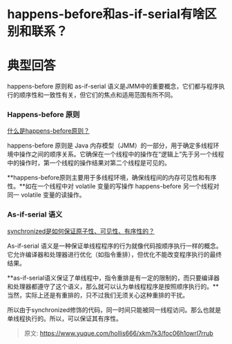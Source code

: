 # happens-before和as-if-serial有啥区别和联系？

# 典型回答


happens-before 原则和 as-if-serial 语义是JMM中的重要概念，它们都与程序执行的顺序性和一致性有关，但它们的焦点和适用范围有所不同。

### Happens-before 原则


[什么是happens-before原则？](https://www.yuque.com/hollis666/xkm7k3/uctffq5e5bnaie18)



happens-before 原则是 Java 内存模型（JMM）的一部分，用于确定多线程环境中操作之间的顺序关系。它确保在一个线程中的操作在“逻辑上”先于另一个线程中的操作时，第一个线程的操作结果对第二个线程是可见的。



**happens-before原则主要用于多线程环境，确保线程间的内存可见性和有序性。**如在一个线程中对 volatile 变量的写操作 happens-before 另一个线程对同一 volatile 变量的读操作。



### As-if-serial 语义


[synchronized是如何保证原子性、可见性、有序性的？](https://www.yuque.com/hollis666/xkm7k3/qw9x0lgisg4q18t6)



As-if-serial 语义是一种保证单线程程序的行为就像代码按顺序执行一样的概念。它允许编译器和处理器进行优化（如指令重排），但优化不能改变程序执行的最终结果。



**as-if-serial语义保证了单线程中，指令重排是有一定的限制的，而只要编译器和处理器都遵守了这个语义，那么就可以认为单线程程序是按照顺序执行的。**当然，实际上还是有重排的，只不过我们无须关心这种重排的干扰。



所以由于synchronized修饰的代码，同一时间只能被同一线程访问。那么也就是单线程执行的。所以，可以保证其有序性。



> 原文: <https://www.yuque.com/hollis666/xkm7k3/foc06h1owrl7rrub>